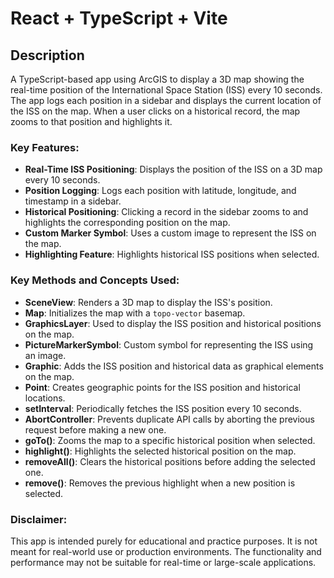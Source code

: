 # React + TypeScript + Vite

## Description

A TypeScript-based app using ArcGIS to display a 3D map showing the real-time position of the International Space Station (ISS) every 10 seconds. The app logs each position in a sidebar and displays the current location of the ISS on the map. When a user clicks on a historical record, the map zooms to that position and highlights it.

### Key Features:
- **Real-Time ISS Positioning**: Displays the position of the ISS on a 3D map every 10 seconds.
- **Position Logging**: Logs each position with latitude, longitude, and timestamp in a sidebar.
- **Historical Positioning**: Clicking a record in the sidebar zooms to and highlights the corresponding position on the map.
- **Custom Marker Symbol**: Uses a custom image to represent the ISS on the map.
- **Highlighting Feature**: Highlights historical ISS positions when selected.

### Key Methods and Concepts Used:
- **SceneView**: Renders a 3D map to display the ISS's position.
- **Map**: Initializes the map with a `topo-vector` basemap.
- **GraphicsLayer**: Used to display the ISS position and historical positions on the map.
- **PictureMarkerSymbol**: Custom symbol for representing the ISS using an image.
- **Graphic**: Adds the ISS position and historical data as graphical elements on the map.
- **Point**: Creates geographic points for the ISS position and historical locations.
- **setInterval**: Periodically fetches the ISS position every 10 seconds.
- **AbortController**: Prevents duplicate API calls by aborting the previous request before making a new one.
- **goTo()**: Zooms the map to a specific historical position when selected.
- **highlight()**: Highlights the selected historical position on the map.
- **removeAll()**: Clears the historical positions before adding the selected one.
- **remove()**: Removes the previous highlight when a new position is selected.

### Disclaimer:
This app is intended purely for educational and practice purposes. It is not meant for real-world use or production environments. The functionality and performance may not be suitable for real-time or large-scale applications.
